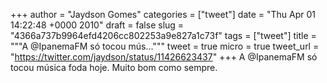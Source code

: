 
+++
author = "Jaydson Gomes"
categories = ["tweet"]
date = "Thu Apr 01 14:22:48 +0000 2010"
draft = false
slug = "4366a737b9964efd4206cc802253a9e827a1c73f"
tags = ["tweet"]
title = """A @IpanemaFM só tocou mús..."""
tweet = true
micro = true
tweet_url = "https://twitter.com/jaydson/status/11426623437"
+++
A @IpanemaFM só tocou música foda hoje. Muito bom como sempre.
